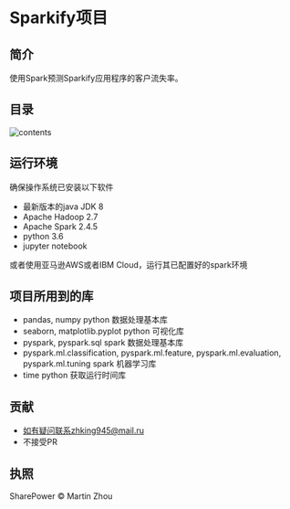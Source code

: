 # Sparkify项目

## 简介
使用Spark预测Sparkify应用程序的客户流失率。

## 目录
![contents](https://github.com/Zhu-Haikun/Udacity-Data-Analyst-Advanced-collection/Project-8-Sparkify/image/contents.png)


## 运行环境
确保操作系统已安装以下软件
- 最新版本的java JDK 8
- Apache Hadoop 2.7
- Apache Spark 2.4.5
- python 3.6
- jupyter notebook

或者使用亚马逊AWS或者IBM Cloud，运行其已配置好的spark环境

## 项目所用到的库
- pandas, numpy 
python 数据处理基本库
- seaborn, matplotlib.pyplot
python 可视化库
- pyspark, pyspark.sql
spark 数据处理基本库
- pyspark.ml.classification, pyspark.ml.feature, pyspark.ml.evaluation, pyspark.ml.tuning
spark 机器学习库
- time
python 获取运行时间库

## 贡献
- 如有疑问联系zhking945@mail.ru
- 不接受PR

## 执照
SharePower © Martin Zhou


